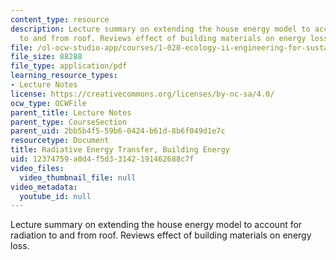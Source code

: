 ```yaml
---
content_type: resource
description: Lecture summary on extending the house energy model to account for radiation
  to and from roof. Reviews effect of building materials on energy loss.
file: /ol-ocw-studio-app/courses/1-020-ecology-ii-engineering-for-sustainability-spring-2008/12374759a0d4f5d33142191462688c7f_lec10.pdf
file_size: 88288
file_type: application/pdf
learning_resource_types:
- Lecture Notes
license: https://creativecommons.org/licenses/by-nc-sa/4.0/
ocw_type: OCWFile
parent_title: Lecture Notes
parent_type: CourseSection
parent_uid: 2bb5b4f5-59b6-0424-b61d-8b6f049d1e7c
resourcetype: Document
title: Radiative Energy Transfer, Building Energy
uid: 12374759-a0d4-f5d3-3142-191462688c7f
video_files:
  video_thumbnail_file: null
video_metadata:
  youtube_id: null
---
```

Lecture summary on extending the house energy model to account for radiation to and from roof. Reviews effect of building materials on energy loss.